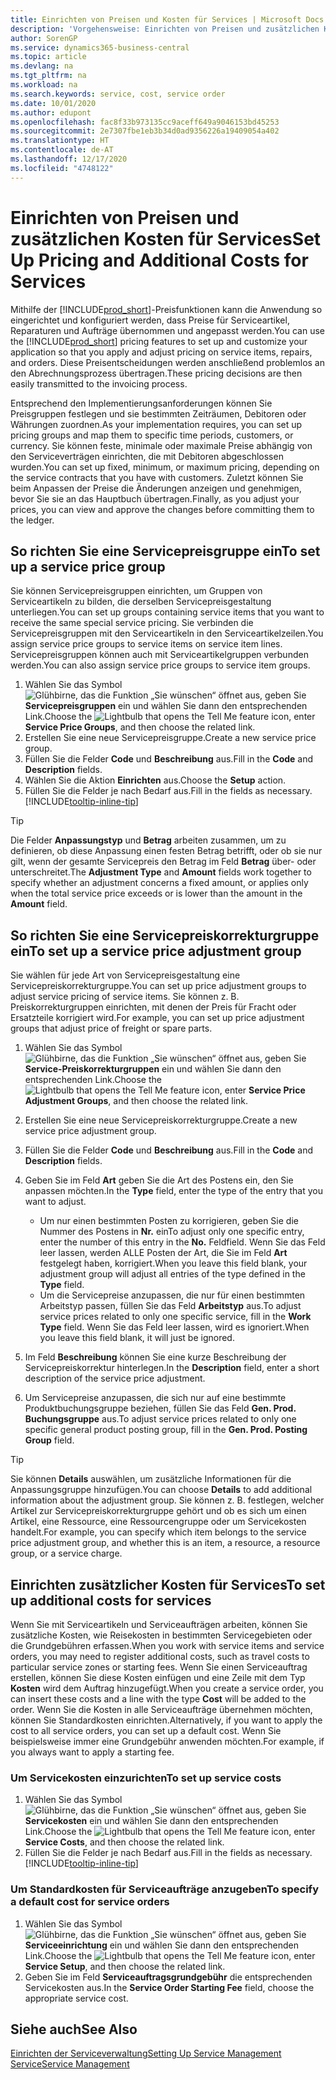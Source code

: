```yaml
---
title: Einrichten von Preisen und Kosten für Services | Microsoft Docs
description: 'Vorgehensweise: Einrichten von Preisen und zusätzlichen Kosten für Services.'
author: SorenGP
ms.service: dynamics365-business-central
ms.topic: article
ms.devlang: na
ms.tgt_pltfrm: na
ms.workload: na
ms.search.keywords: service, cost, service order
ms.date: 10/01/2020
ms.author: edupont
ms.openlocfilehash: fac8f33b973135cc9aceff649a9046153bd45253
ms.sourcegitcommit: 2e7307fbe1eb3b34d0ad9356226a19409054a402
ms.translationtype: HT
ms.contentlocale: de-AT
ms.lasthandoff: 12/17/2020
ms.locfileid: "4748122"
---
```

# <a name="set-up-pricing-and-additional-costs-for-services"></a><span data-ttu-id="c3a8c-103">Einrichten von Preisen und zusätzlichen Kosten für Services</span><span class="sxs-lookup"><span data-stu-id="c3a8c-103">Set Up Pricing and Additional Costs for Services</span></span>
<span data-ttu-id="c3a8c-104">Mithilfe der [!INCLUDE[prod_short](includes/prod_short.md)]-Preisfunktionen kann die Anwendung so eingerichtet und konfiguriert werden, dass Preise für Serviceartikel, Reparaturen und Aufträge übernommen und angepasst werden.</span><span class="sxs-lookup"><span data-stu-id="c3a8c-104">You can use the [!INCLUDE[prod_short](includes/prod_short.md)] pricing features to set up and customize your application so that you apply and adjust pricing on service items, repairs, and orders.</span></span> <span data-ttu-id="c3a8c-105">Diese Preisentscheidungen werden anschließend problemlos an den Abrechnungsprozess übertragen.</span><span class="sxs-lookup"><span data-stu-id="c3a8c-105">These pricing decisions are then easily transmitted to the invoicing process.</span></span>  
  
<span data-ttu-id="c3a8c-106">Entsprechend den Implementierungsanforderungen können Sie Preisgruppen festlegen und sie bestimmten Zeiträumen, Debitoren oder Währungen zuordnen.</span><span class="sxs-lookup"><span data-stu-id="c3a8c-106">As your implementation requires, you can set up pricing groups and map them to specific time periods, customers, or currency.</span></span> <span data-ttu-id="c3a8c-107">Sie können feste, minimale oder maximale Preise abhängig von den Serviceverträgen einrichten, die mit Debitoren abgeschlossen wurden.</span><span class="sxs-lookup"><span data-stu-id="c3a8c-107">You can set up fixed, minimum, or maximum pricing, depending on the service contracts that you have with customers.</span></span> <span data-ttu-id="c3a8c-108">Zuletzt können Sie beim Anpassen der Preise die Änderungen anzeigen und genehmigen, bevor Sie sie an das Hauptbuch übertragen.</span><span class="sxs-lookup"><span data-stu-id="c3a8c-108">Finally, as you adjust your prices, you can view and approve the changes before committing them to the ledger.</span></span>  

## <a name="to-set-up-a-service-price-group"></a><span data-ttu-id="c3a8c-109">So richten Sie eine Servicepreisgruppe ein</span><span class="sxs-lookup"><span data-stu-id="c3a8c-109">To set up a service price group</span></span>
<span data-ttu-id="c3a8c-110">Sie können Servicepreisgruppen einrichten, um Gruppen von Serviceartikeln zu bilden, die derselben Servicepreisgestaltung unterliegen.</span><span class="sxs-lookup"><span data-stu-id="c3a8c-110">You can set up groups containing service items that you want to receive the same special service pricing.</span></span> <span data-ttu-id="c3a8c-111">Sie verbinden die Servicepreisgruppen mit den Serviceartikeln in den Serviceartikelzeilen.</span><span class="sxs-lookup"><span data-stu-id="c3a8c-111">You assign service price groups to service items on service item lines.</span></span> <span data-ttu-id="c3a8c-112">Servicepreisgruppen können auch mit Serviceartikelgruppen verbunden werden.</span><span class="sxs-lookup"><span data-stu-id="c3a8c-112">You can also assign service price groups to service item groups.</span></span>  

1. <span data-ttu-id="c3a8c-113">Wählen Sie das Symbol ![Glühbirne, das die Funktion „Sie wünschen“ öffnet](media/ui-search/search_small.png "Tell Me-Funktion") aus, geben Sie **Servicepreisgruppen** ein und wählen Sie dann den entsprechenden Link.</span><span class="sxs-lookup"><span data-stu-id="c3a8c-113">Choose the ![Lightbulb that opens the Tell Me feature](media/ui-search/search_small.png "Tell me what you want to do") icon, enter **Service Price Groups**, and then choose the related link.</span></span>  
2. <span data-ttu-id="c3a8c-114">Erstellen Sie eine neue Servicepreisgruppe.</span><span class="sxs-lookup"><span data-stu-id="c3a8c-114">Create a new service price group.</span></span>  
3. <span data-ttu-id="c3a8c-115">Füllen Sie die Felder **Code** und **Beschreibung** aus.</span><span class="sxs-lookup"><span data-stu-id="c3a8c-115">Fill in the **Code** and **Description** fields.</span></span>  
4. <span data-ttu-id="c3a8c-116">Wählen Sie die Aktion **Einrichten** aus.</span><span class="sxs-lookup"><span data-stu-id="c3a8c-116">Choose the **Setup** action.</span></span>  
2. <span data-ttu-id="c3a8c-117">Füllen Sie die Felder je nach Bedarf aus.</span><span class="sxs-lookup"><span data-stu-id="c3a8c-117">Fill in the fields as necessary.</span></span> [!INCLUDE[tooltip-inline-tip](includes/tooltip-inline-tip_md.md)]  

 > [!Tip]
 > <span data-ttu-id="c3a8c-118">Die Felder **Anpassungstyp** und **Betrag** arbeiten zusammen, um zu definieren, ob diese Anpassung einen festen Betrag betrifft, oder ob sie nur gilt, wenn der gesamte Servicepreis den Betrag im Feld **Betrag** über- oder unterschreitet.</span><span class="sxs-lookup"><span data-stu-id="c3a8c-118">The **Adjustment Type** and **Amount** fields work together to specify whether an adjustment concerns a fixed amount, or applies only when the total service price exceeds or is lower than the amount in the **Amount** field.</span></span>  

## <a name="to-set-up-a-service-price-adjustment-group"></a><span data-ttu-id="c3a8c-119">So richten Sie eine Servicepreiskorrekturgruppe ein</span><span class="sxs-lookup"><span data-stu-id="c3a8c-119">To set up a service price adjustment group</span></span>  
<span data-ttu-id="c3a8c-120">Sie wählen für jede Art von Servicepreisgestaltung eine Servicepreiskorrekturgruppe.</span><span class="sxs-lookup"><span data-stu-id="c3a8c-120">You can set up price adjustment groups to adjust service pricing of service items.</span></span> <span data-ttu-id="c3a8c-121">Sie können z. B. Preiskorrekturgruppen einrichten, mit denen der Preis für Fracht oder Ersatzteile korrigiert wird.</span><span class="sxs-lookup"><span data-stu-id="c3a8c-121">For example, you can set up price adjustment groups that adjust price of freight or spare parts.</span></span>  
  
1. <span data-ttu-id="c3a8c-122">Wählen Sie das Symbol ![Glühbirne, das die Funktion „Sie wünschen“ öffnet](media/ui-search/search_small.png "Tell Me-Funktion") aus, geben Sie **Service-Preiskorrekturgruppen** ein und wählen Sie dann den entsprechenden Link.</span><span class="sxs-lookup"><span data-stu-id="c3a8c-122">Choose the ![Lightbulb that opens the Tell Me feature](media/ui-search/search_small.png "Tell me what you want to do") icon, enter **Service Price Adjustment Groups**, and then choose the related link.</span></span>  
2. <span data-ttu-id="c3a8c-123">Erstellen Sie eine neue Servicepreiskorrekturgruppe.</span><span class="sxs-lookup"><span data-stu-id="c3a8c-123">Create a new service price adjustment group.</span></span>  
3. <span data-ttu-id="c3a8c-124">Füllen Sie die Felder **Code** und **Beschreibung** aus.</span><span class="sxs-lookup"><span data-stu-id="c3a8c-124">Fill in the **Code** and **Description** fields.</span></span>  
4. <span data-ttu-id="c3a8c-125">Geben Sie im Feld **Art** geben Sie die Art des Postens ein, den Sie anpassen möchten.</span><span class="sxs-lookup"><span data-stu-id="c3a8c-125">In the **Type** field, enter the type of the entry that you want to adjust.</span></span>  
  
    * <span data-ttu-id="c3a8c-126">Um nur einen bestimmten Posten zu korrigieren, geben Sie die Nummer des Postens in **Nr.** ein</span><span class="sxs-lookup"><span data-stu-id="c3a8c-126">To adjust only one specific entry, enter the number of this entry in the **No.**</span></span> <span data-ttu-id="c3a8c-127">Feld</span><span class="sxs-lookup"><span data-stu-id="c3a8c-127">field.</span></span> <span data-ttu-id="c3a8c-128">Wenn Sie das Feld leer lassen, werden ALLE Posten der Art, die Sie im Feld **Art** festgelegt haben, korrigiert.</span><span class="sxs-lookup"><span data-stu-id="c3a8c-128">When you leave this field blank, your adjustment group will adjust all entries of the type defined in the **Type** field.</span></span>  
    * <span data-ttu-id="c3a8c-129">Um die Servicepreise anzupassen, die nur für einen bestimmten Arbeitstyp passen, füllen Sie das Feld **Arbeitstyp** aus.</span><span class="sxs-lookup"><span data-stu-id="c3a8c-129">To adjust service prices related to only one specific service, fill in the **Work Type** field.</span></span> <span data-ttu-id="c3a8c-130">Wenn Sie das Feld leer lassen, wird es ignoriert.</span><span class="sxs-lookup"><span data-stu-id="c3a8c-130">When you leave this field blank, it will just be ignored.</span></span>  
  
5. <span data-ttu-id="c3a8c-131">Im Feld **Beschreibung** können Sie eine kurze Beschreibung der Servicepreiskorrektur hinterlegen.</span><span class="sxs-lookup"><span data-stu-id="c3a8c-131">In the **Description** field, enter a short description of the service price adjustment.</span></span>  
6. <span data-ttu-id="c3a8c-132">Um Servicepreise anzupassen, die sich nur auf eine bestimmte Produktbuchungsgruppe beziehen, füllen Sie das Feld **Gen. Prod. Buchungsgruppe** aus.</span><span class="sxs-lookup"><span data-stu-id="c3a8c-132">To adjust service prices related to only one specific general product posting group, fill in the **Gen. Prod. Posting Group** field.</span></span>

> [!Tip]
> <span data-ttu-id="c3a8c-133">Sie können **Details** auswählen, um zusätzliche Informationen für die Anpassungsgruppe hinzufügen.</span><span class="sxs-lookup"><span data-stu-id="c3a8c-133">You can choose **Details** to add additional information about the adjustment group.</span></span> <span data-ttu-id="c3a8c-134">Sie können z. B. festlegen, welcher Artikel zur Servicepreiskorrekturgruppe gehört und ob es sich um einen Artikel, eine Ressource, eine Ressourcengruppe oder um Servicekosten handelt.</span><span class="sxs-lookup"><span data-stu-id="c3a8c-134">For example, you can specify which item belongs to the service price adjustment group, and whether this is an item, a resource, a resource group, or a service charge.</span></span>  

## <a name="to-set-up-additional-costs-for-services"></a><span data-ttu-id="c3a8c-135">Einrichten zusätzlicher Kosten für Services</span><span class="sxs-lookup"><span data-stu-id="c3a8c-135">To set up additional costs for services</span></span>
<span data-ttu-id="c3a8c-136">Wenn Sie mit Serviceartikeln und Serviceaufträgen arbeiten, können Sie zusätzliche Kosten, wie Reisekosten in bestimmten Servicegebieten oder die Grundgebühren erfassen.</span><span class="sxs-lookup"><span data-stu-id="c3a8c-136">When you work with service items and service orders, you may need to register additional costs, such as travel costs to particular service zones or starting fees.</span></span> <span data-ttu-id="c3a8c-137">Wenn Sie einen Serviceauftrag erstellen, können Sie diese Kosten einfügen und eine Zeile mit dem Typ **Kosten** wird dem Auftrag hinzugefügt.</span><span class="sxs-lookup"><span data-stu-id="c3a8c-137">When you create a service order, you can insert these costs and a line with the type **Cost** will be added to the order.</span></span> <span data-ttu-id="c3a8c-138">Wenn Sie die Kosten in alle Serviceaufträge übernehmen möchten, können Sie Standardkosten einrichten.</span><span class="sxs-lookup"><span data-stu-id="c3a8c-138">Alternatively, if you want to apply the cost to all service orders, you can set up a default cost.</span></span> <span data-ttu-id="c3a8c-139">Wenn Sie beispielsweise immer eine Grundgebühr anwenden möchten.</span><span class="sxs-lookup"><span data-stu-id="c3a8c-139">For example, if you always want to apply a starting fee.</span></span>
  
### <a name="to-set-up-service-costs"></a><span data-ttu-id="c3a8c-140">Um Servicekosten einzurichten</span><span class="sxs-lookup"><span data-stu-id="c3a8c-140">To set up service costs</span></span>
1. <span data-ttu-id="c3a8c-141">Wählen Sie das Symbol ![Glühbirne, das die Funktion „Sie wünschen“ öffnet](media/ui-search/search_small.png "Tell Me-Funktion") aus, geben Sie **Servicekosten** ein und wählen Sie dann den entsprechenden Link.</span><span class="sxs-lookup"><span data-stu-id="c3a8c-141">Choose the ![Lightbulb that opens the Tell Me feature](media/ui-search/search_small.png "Tell me what you want to do") icon, enter **Service Costs**, and then choose the related link.</span></span> 
2. <span data-ttu-id="c3a8c-142">Füllen Sie die Felder je nach Bedarf aus.</span><span class="sxs-lookup"><span data-stu-id="c3a8c-142">Fill in the fields as necessary.</span></span> [!INCLUDE[tooltip-inline-tip](includes/tooltip-inline-tip_md.md)]  

### <a name="to-specify-a-default-cost-for-service-orders"></a><span data-ttu-id="c3a8c-143">Um Standardkosten für Serviceaufträge anzugeben</span><span class="sxs-lookup"><span data-stu-id="c3a8c-143">To specify a default cost for service orders</span></span>
1. <span data-ttu-id="c3a8c-144">Wählen Sie das Symbol ![Glühbirne, das die Funktion „Sie wünschen“ öffnet](media/ui-search/search_small.png "Tell Me-Funktion") aus, geben Sie **Serviceeinrichtung** ein und wählen Sie dann den entsprechenden Link.</span><span class="sxs-lookup"><span data-stu-id="c3a8c-144">Choose the ![Lightbulb that opens the Tell Me feature](media/ui-search/search_small.png "Tell me what you want to do") icon, enter **Service Setup**, and then choose the related link.</span></span> 
2. <span data-ttu-id="c3a8c-145">Geben Sie im Feld **Serviceauftragsgrundgebühr** die entsprechenden Servicekosten aus.</span><span class="sxs-lookup"><span data-stu-id="c3a8c-145">In the **Service Order Starting Fee** field, choose the appropriate service cost.</span></span>

## <a name="see-also"></a><span data-ttu-id="c3a8c-146">Siehe auch</span><span class="sxs-lookup"><span data-stu-id="c3a8c-146">See Also</span></span>
[<span data-ttu-id="c3a8c-147">Einrichten der Serviceverwaltung</span><span class="sxs-lookup"><span data-stu-id="c3a8c-147">Setting Up Service Management</span></span>](service-setup-service.md)  
[<span data-ttu-id="c3a8c-148">Service</span><span class="sxs-lookup"><span data-stu-id="c3a8c-148">Service Management</span></span>](service-service.md)  
